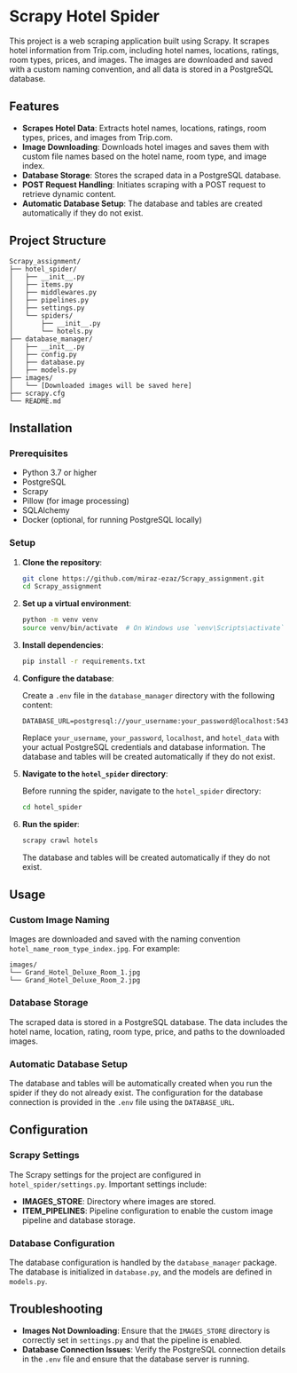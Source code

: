 # Scrapy Hotel Spider

This project is a web scraping application built using Scrapy. It scrapes hotel information from Trip.com, including hotel names, locations, ratings, room types, prices, and images. The images are downloaded and saved with a custom naming convention, and all data is stored in a PostgreSQL database.

## Features

- **Scrapes Hotel Data**: Extracts hotel names, locations, ratings, room types, prices, and images from Trip.com.
- **Image Downloading**: Downloads hotel images and saves them with custom file names based on the hotel name, room type, and image index.
- **Database Storage**: Stores the scraped data in a PostgreSQL database.
- **POST Request Handling**: Initiates scraping with a POST request to retrieve dynamic content.
- **Automatic Database Setup**: The database and tables are created automatically if they do not exist.

## Project Structure

```plaintext
Scrapy_assignment/
├── hotel_spider/
│   ├── __init__.py
│   ├── items.py
│   ├── middlewares.py
│   ├── pipelines.py
│   ├── settings.py
│   └── spiders/
│       ├── __init__.py
│       └── hotels.py
├── database_manager/
│   ├── __init__.py
│   ├── config.py
│   ├── database.py
│   ├── models.py
├── images/
│   └── [Downloaded images will be saved here]
├── scrapy.cfg
└── README.md
```

## Installation

### Prerequisites

- Python 3.7 or higher
- PostgreSQL
- Scrapy
- Pillow (for image processing)
- SQLAlchemy
- Docker (optional, for running PostgreSQL locally)

### Setup

1. **Clone the repository**:

   ```bash
   git clone https://github.com/miraz-ezaz/Scrapy_assignment.git
   cd Scrapy_assignment
   ```

2. **Set up a virtual environment**:

   ```bash
   python -m venv venv
   source venv/bin/activate  # On Windows use `venv\Scripts\activate`
   ```

3. **Install dependencies**:

   ```bash
   pip install -r requirements.txt
   ```

4. **Configure the database**:

   Create a `.env` file in the `database_manager` directory with the following content:

   ```plaintext
   DATABASE_URL=postgresql://your_username:your_password@localhost:5432/hotel_data
   ```

   Replace `your_username`, `your_password`, `localhost`, and `hotel_data` with your actual PostgreSQL credentials and database information. The database and tables will be created automatically if they do not exist.

5. **Navigate to the `hotel_spider` directory**:

   Before running the spider, navigate to the `hotel_spider` directory:

   ```bash
   cd hotel_spider
   ```

6. **Run the spider**:

   ```bash
   scrapy crawl hotels
   ```

   The database and tables will be created automatically if they do not exist.

## Usage

### Custom Image Naming

Images are downloaded and saved with the naming convention `hotel_name_room_type_index.jpg`. For example:

```plaintext
images/
└── Grand_Hotel_Deluxe_Room_1.jpg
└── Grand_Hotel_Deluxe_Room_2.jpg
```

### Database Storage

The scraped data is stored in a PostgreSQL database. The data includes the hotel name, location, rating, room type, price, and paths to the downloaded images.

### Automatic Database Setup

The database and tables will be automatically created when you run the spider if they do not already exist. The configuration for the database connection is provided in the `.env` file using the `DATABASE_URL`.

## Configuration

### Scrapy Settings

The Scrapy settings for the project are configured in `hotel_spider/settings.py`. Important settings include:

- **IMAGES_STORE**: Directory where images are stored.
- **ITEM_PIPELINES**: Pipeline configuration to enable the custom image pipeline and database storage.

### Database Configuration

The database configuration is handled by the `database_manager` package. The database is initialized in `database.py`, and the models are defined in `models.py`.

## Troubleshooting

- **Images Not Downloading**: Ensure that the `IMAGES_STORE` directory is correctly set in `settings.py` and that the pipeline is enabled.
- **Database Connection Issues**: Verify the PostgreSQL connection details in the `.env` file and ensure that the database server is running.

 

